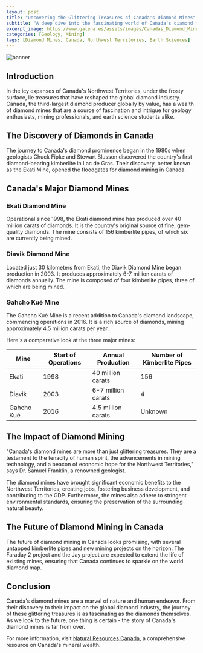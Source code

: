 ```yaml
---
layout: post
title: "Uncovering the Glittering Treasures of Canada's Diamond Mines"
subtitle: "A deep dive into the fascinating world of Canada's diamond mines in the Northwest Territories."
excerpt_image: https://www.galena.es/assets/images/Canadas_Diamond_Mines.png
categories: [Geology, Mining]
tags: [Diamond Mines, Canada, Northwest Territories, Earth Sciences]
---
```


![banner](https://www.galena.es/assets/images/Canadas_Diamond_Mines.png "Map highlighting Canada's Northwest Territories, showcasing the locations of significant diamond mines, with visuals of diamonds and mining equipment, aimed at geology enthusiasts and earth science readers.")

## Introduction

In the icy expanses of Canada's Northwest Territories, under the frosty surface, lie treasures that have reshaped the global diamond industry. Canada, the third-largest diamond producer globally by value, has a wealth of diamond mines that are a source of fascination and intrigue for geology enthusiasts, mining professionals, and earth science students alike.

## The Discovery of Diamonds in Canada

The journey to Canada's diamond prominence began in the 1980s when geologists Chuck Fipke and Stewart Blusson discovered the country's first diamond-bearing kimberlite in Lac de Gras. Their discovery, better known as the Ekati Mine, opened the floodgates for diamond mining in Canada.

## Canada's Major Diamond Mines

### Ekati Diamond Mine

Operational since 1998, the Ekati diamond mine has produced over 40 million carats of diamonds. It is the country's original source of fine, gem-quality diamonds. The mine consists of 156 kimberlite pipes, of which six are currently being mined.

### Diavik Diamond Mine

Located just 30 kilometers from Ekati, the Diavik Diamond Mine began production in 2003. It produces approximately 6-7 million carats of diamonds annually. The mine is composed of four kimberlite pipes, three of which are being mined.

### Gahcho Kué Mine

The Gahcho Kué Mine is a recent addition to Canada's diamond landscape, commencing operations in 2016. It is a rich source of diamonds, mining approximately 4.5 million carats per year.

Here's a comparative look at the three major mines:

| Mine | Start of Operations | Annual Production | Number of Kimberlite Pipes |
|------|---------------------|-------------------|---------------------------|
| Ekati | 1998 | 40 million carats | 156 |
| Diavik | 2003 | 6-7 million carats | 4 |
| Gahcho Kué | 2016 | 4.5 million carats | Unknown |

## The Impact of Diamond Mining 

"Canada's diamond mines are more than just glittering treasures. They are a testament to the tenacity of human spirit, the advancements in mining technology, and a beacon of economic hope for the Northwest Territories," says Dr. Samuel Franklin, a renowned geologist.

The diamond mines have brought significant economic benefits to the Northwest Territories, creating jobs, fostering business development, and contributing to the GDP. Furthermore, the mines also adhere to stringent environmental standards, ensuring the preservation of the surrounding natural beauty.

## The Future of Diamond Mining in Canada

The future of diamond mining in Canada looks promising, with several untapped kimberlite pipes and new mining projects on the horizon. The Faraday 2 project and the Jay project are expected to extend the life of existing mines, ensuring that Canada continues to sparkle on the world diamond map.

## Conclusion

Canada's diamond mines are a marvel of nature and human endeavor. From their discovery to their impact on the global diamond industry, the journey of these glittering treasures is as fascinating as the diamonds themselves. As we look to the future, one thing is certain - the story of Canada's diamond mines is far from over.

For more information, visit [Natural Resources Canada](https://www.nrcan.gc.ca/our-natural-resources/minerals-mining/minerals-and-metals-facts/diamond-facts/20511), a comprehensive resource on Canada's mineral wealth.